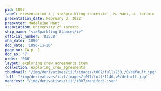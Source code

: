 ```yaml
---
pid: t007
label: Presentation 3 | <i>Sprarkling Grace</i> | M. Mant, U. Toronto | 7
presentation_date: February 3, 2022
presenter: Madeleine Mant
association: University of Toronto
ship_name: "<i>Sparkling Glance</i>"
official_number: '81538'
mha_date: '1896'
doc_date: '1896-11-16'
page_no: CA p. 1
doc_no: '7'
order: '006'
layout: exploring_crew_agreements_item
collection: exploring_crew_agreements
thumbnail: "/img/derivatives/iiif/images/t007/full/250,/0/default.jpg"
full: "/img/derivatives/iiif/images/t007/full/1140,/0/default.jpg"
manifest: "/img/derivatives/iiif/t007/manifest.json"
---
```


